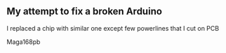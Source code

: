 ## My attempt to fix a broken Arduino

I replaced a chip with similar one except few powerlines that I cut on PCB

Maga168pb